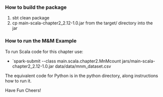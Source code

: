### How to build the package
 1. sbt clean package
 2. cp main-scala-chapter2_2.12-1.0.jar from the target/ directory into the jar

### How to run the M&M Example
To run Scala code for this chapter use:

 * `spark-submit --class main.scala.chapter2.MnMcount jars/main-scala-chapter2_2.12-1.0.jar data/data/mnm_dataset.csv

The equivalent code for Python is in the python directory, along instructions how to run it.

Have Fun
Cheers!
